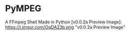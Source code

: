 # PyMPEG
A FFmpeg Shell Made in Python
[v0.0.2a Preview Image]: https://i.imgur.com/OqDA23b.png "v0.0.2a Preview Image"

